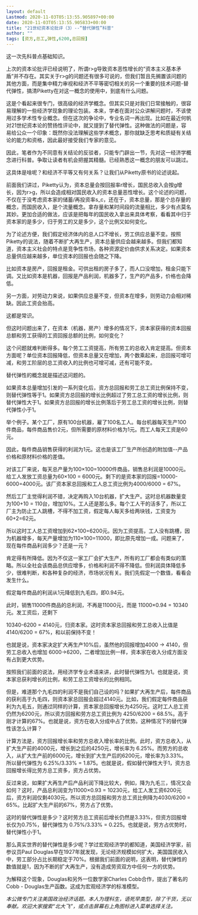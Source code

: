 ```yaml
---
layout: default
Lastmod: 2020-11-03T05:13:55.905897+00:00
date: 2020-11-03T05:13:55.905833+00:00
title: "21世纪资本论批评（3）--“替代弹性”科普"
author: ""
tags: [资方,总工,弹性,6200,总回报]
---
```


这一次先科普点基础知识。

上次的资本论批评已经说明了，所谓r>g导致资本恶性增长的“资本主义基本矛盾”并不存在。其实关于r>g的问题还有很多可说的，但我们暂且先搁置该问题的其他方面，而是集中精力审视和经济不平等密切相关的另一个重要的技术问题-替代弹性，搞清Piketty在对这一概念的使用中，到底有什么问题。

这是个看起来很专门，很高级的经济学概念。但其实只是对我们日常接触的，很容易理解的一些经济学现象的理论包装。本来，学者在面对公众讲解问题时，不该使用过多学术性专业概念。但在这次的争论中，专业名词一再出现。比如在最近何帆对21世纪资本论的赞扬性评论中，就又提到了替代弹性。这种做法的问题是，容易给公众一个印象：既然你没法理解这些学术概念，那你就缺乏思考和质疑有关结论的能力和资格，因此最好接受我们专家的意见。

因此，笔者作为不同意有关结论的反驳者，只能专门辟出一节，先对这一经济学概念进行科普。争取让读者有机会把握其精髓。已经熟悉这一概念的朋友可以跳过。

这具体是啥呢？和经济不平等又有何关系？让我们从Piketty原书的论述说起。

前面我们讲过，Piketty认为，资本总量会按回报率r增长，国民总收入会按g增长，因为r>g，所以会造成相对国民收入的资本总量恶性增长。这个论述的问题，不仅在于没考虑资本家的储蓄/再投资率s\_c，还在于，资本总量，那是个总存量的概念，而国民收入，是个流量概念。拿存量和某时间段的流量相比，多少有点莫名其妙。更加合适的做法，应该是把每年的国民收入拿出来具体考察，看看其中归于资本家的是多少，归于劳工的又是多少，这个比例又如何变化。

为了论述方便，我们假定经济体内的总人口不增长，劳工供应总量不变。按照Piketty的说法，随着不断扩大再生产，资本总量供应会越来越多。但我们都知道，资本主义社会的特点是竞争性市场，各种资源定价由供求关系决定。如果资本总量供应越来越多，单位资本的回报也会随之下降。

比如资本是房产，回报是租金。可供出租的房子多了，而人口没增加，租金只能下调。又比如资本是机器，回报是产品利润，机器多了，生产的产品多，价格也会降低。

另一方面，对劳动力来说，如果供应总量不变，但资本在增多，则劳动力会相对稀缺。因此工资会抬高。

这都是常识。

但这时问题出来了，在资本（机器，房产）增多的情况下，资本家获得的资本回报总额和劳工获得的工资回报总额的比例，如何变化？

这个问题就难判断得多。每个劳工工资提高，所有劳工的总收入肯定提高。但资本方面呢？单位资本回报降低，但资本总量又在增加，两个数乘起来，总回报可增可减，和劳工阶层的总工资收入的比例也可增可减，还有可能不变。

替代弹性的概念就是描述这问题的。

如果资本总量增加引发的一系列变化后，资方总回报和劳工总工资比例保持不变，则替代弹性等于1。如果资方总回报的增长比例超过了劳工总工资的增长比例，则替代弹性大于1。如果资方总回报的增长比例落后于劳工总工资的增长比例，则替代弹性小于1。

举个例子。某个工厂，原有100台机器，雇了100名工人。每台机器每天生产100件商品，每件商品售价2元，但所需要的原材料价格为1元。而工人每天工资是60元。

因此，每件商品销售获得的利润为1元。这也是该工厂生产所创造的附加值--产品价格和原材料价格的差值。

对该工厂来说，每天总产量为100×100=10000件商品，销售总利润是10000元。给工人发放工资总量为60×100 = 6000元。剩下的是资本家的回报=10000-6000=4000元。该厂资本家总回报和工人总工资比例为4000/6000 = 67%。

然后工厂主觉得利润不错，决定再购入10台机器，扩大生产。这时总机器数量变为100+10 = 110台，增加10%。工人还是那么多。每个工人干的活多了，所以工厂主为防止工人跳槽，不得不加工资，假定每人每天多给两块钱，工资变为60+2=62元。

所以这时工人总工资增加到62×100=6200元。因为工资提高，工人没有跳槽，因为机器增多，每天产量增加为110×100=11000，即比原先增加一成。问题来了，现在每件商品利润多少？还是一元？

肯定得有所降低。因为不仅这一家工厂会扩大生产，所有的工厂都会有类似的策略。所以全社会该商品总供应增多，价格和利润不得不降低。但利润具体降低多少，很难判断，和各种复杂的经济，市场状况有关。我们先假定一个数值，看看会发生什么。

假定每件商品的利润从1元降低到九毛四，即0.94元。

此时，销售11000件商品的总利润，不再是11000元，而是 11000×0.94 = 10340元。发工资后，还剩下

10340-6200 = 4140元，归资本家。这时资本家总回报和劳工总收入比值是4140/6200 = 67%，和以前保持不变！

也就是说，资本家决定扩大再生产10%后，虽然他的回报增加4000 -> 4140，但劳工总收入也增加 6000->6200，二者增加比例一样，资本家在收入分成方面没有占到更大优势。

按照我们前面的说法，用经济学专业术语来讲，此时替代弹性为1。也就是说，资本家总获利增长的比例，和劳工总工资增长的比例相同。

但是，难道那个九毛四的利润不是我们自己设的吗？如果扩大再生产后，每件商品的获利高于九毛四，则资本家总回报会超过4140元。比如，我们假定每件商品获利为九毛五，则通过同样的计算，资本家总回报增长为4250元。这时工人总工资仍然为6200元，所以资方回报和劳方总工资比例为 4250/6200 = 68.5%。高于刚才计算的67%。也就是说，资方在收入分成中占了优势。这种情况下的替代弹性该怎么计算？

计算方法是，资方回报增长率和劳方总收入增长率的比例。此时，资方总收入，从扩大生产前的4000元，增长到之后的4250元，增长率为 6.25%。而劳方的总收入，从扩大生产前的6000元，增长到扩大生产后的6200元，增长率为3.33%。所以替代弹性为 6.25%/3.33% = 1.875。也就是说，假如替代弹性大于1，资方总回报增长得比劳方总工资多，资方占优势。

反过来说，如果扩大再生产后产品利润下降比较大，例如，降为九毛三，情况又会如何？这时，产品总利润变为11000×0.93 = 10230元，给工人发工资6200元后，资方利润仅剩4030元。所以资方总回报和劳方总工资比例降为4030/6200 = 65%。比起扩大生产前的67%，劳方占了优势。

这时的替代弹性是多少？这时劳方总工资前后增长仍然是3.33%，但资方回报增长仅为0.75%，替代弹性为 0.75%/3.33% = 0.225。也就是说，劳方占优势时，替代弹性小于1。

那么真实世界的替代弹性是多少呢？学过宏观经济学的都知道，美国经济学家，前参议员Paul Douglas早在1927年就发现，无论经济规模如何扩大，美国国民收入中，劳工部分占比长期稳定于70%。根据我们前面的说明，这表明，替代弹性的数值就是1，因为不断的扩大再生产，没有造成劳资双方中任何一方的优势。

为解释这个现象，Douglas和另外一位数学家Charles Cobb合作，提出了著名的Cobb - Douglas生产函数。这成为宏观经济学的标准模型。

_本公微专门关注美国政治经济话题。本人为理科生，语死早类型，除了干货，无以奉献。欢迎大家搜索“北大飞”，或点击屏幕右上角图标进入菜单选择关注。_

